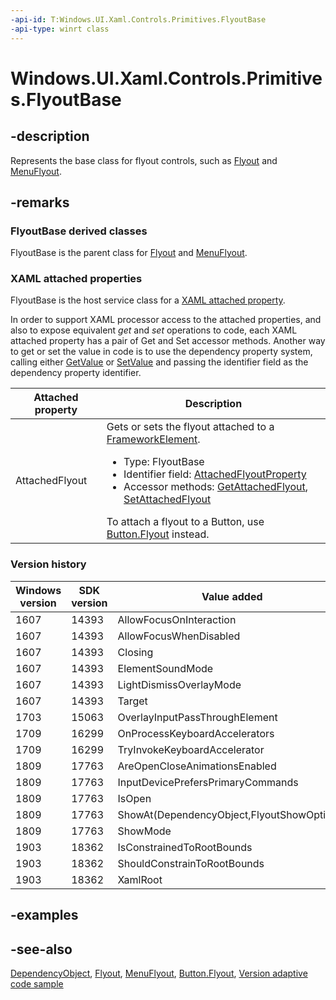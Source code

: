 ```yaml
---
-api-id: T:Windows.UI.Xaml.Controls.Primitives.FlyoutBase
-api-type: winrt class
---
```


<!-- Class syntax.
public class FlyoutBase : Windows.UI.Xaml.DependencyObject, Windows.UI.Xaml.Controls.Primitives.IFlyoutBase, Windows.UI.Xaml.Controls.Primitives.IFlyoutBase2, Windows.UI.Xaml.Controls.Primitives.IFlyoutBase3, Windows.UI.Xaml.Controls.Primitives.IFlyoutBaseOverrides
-->

# Windows.UI.Xaml.Controls.Primitives.FlyoutBase

## -description

Represents the base class for flyout controls, such as [Flyout](../windows.ui.xaml.controls/flyout.md) and [MenuFlyout](../windows.ui.xaml.controls/menuflyout.md).

## -remarks

### **FlyoutBase** derived classes

FlyoutBase is the parent class for [Flyout](../windows.ui.xaml.controls/flyout.md) and [MenuFlyout](../windows.ui.xaml.controls/menuflyout.md).

### XAML attached properties

FlyoutBase is the host service class for a [XAML attached property](https://docs.microsoft.com/windows/uwp/xaml-platform/attached-properties-overview).

In order to support XAML processor access to the attached properties, and also to expose equivalent _get_ and _set_ operations to code, each XAML attached property has a pair of Get and Set accessor methods. Another way to get or set the value in code is to use the dependency property system, calling either [GetValue](../windows.ui.xaml/dependencyobject_getvalue_1188551207.md) or [SetValue](../windows.ui.xaml/dependencyobject_setvalue_52578133.md) and passing the identifier field as the dependency property identifier.

| Attached property | Description |
| - | - |
| AttachedFlyout | Gets or sets the flyout attached to a [FrameworkElement](../windows.ui.xaml/frameworkelement.md).<ul><li>Type: FlyoutBase</li><li>Identifier field: <a href="https://docs.microsoft.com/uwp/api/windows.ui.xaml.controls.primitives.flyoutbase.attachedflyoutproperty">AttachedFlyoutProperty</a></li><li>Accessor methods: <a href="https://docs.microsoft.com/uwp/api/windows.ui.xaml.controls.primitives.flyoutbase.getattachedflyout">GetAttachedFlyout</a>, <a href="https://docs.microsoft.com/uwp/api/windows.ui.xaml.controls.primitives.flyoutbase.setattachedflyout">SetAttachedFlyout</a></li></ul>To attach a flyout to a Button, use [Button.Flyout](../windows.ui.xaml.controls/button_flyout.md) instead.|

### Version history

| Windows version | SDK version | Value added |
| -- | -- | -- |
| 1607 | 14393 | AllowFocusOnInteraction |
| 1607 | 14393 | AllowFocusWhenDisabled |
| 1607 | 14393 | Closing |
| 1607 | 14393 | ElementSoundMode |
| 1607 | 14393 | LightDismissOverlayMode |
| 1607 | 14393 | Target |
| 1703 | 15063 | OverlayInputPassThroughElement |
| 1709 | 16299 | OnProcessKeyboardAccelerators |
| 1709 | 16299 | TryInvokeKeyboardAccelerator |
| 1809 | 17763 | AreOpenCloseAnimationsEnabled |
| 1809 | 17763 | InputDevicePrefersPrimaryCommands |
| 1809 | 17763 | IsOpen |
| 1809 | 17763 | ShowAt(DependencyObject,FlyoutShowOptions) |
| 1809 | 17763 | ShowMode |
| 1903 | 18362 | IsConstrainedToRootBounds |
| 1903 | 18362 | ShouldConstrainToRootBounds |
| 1903 | 18362 | XamlRoot |

## -examples

## -see-also

[DependencyObject](../windows.ui.xaml/dependencyobject.md), [Flyout](../windows.ui.xaml.controls/flyout.md), [MenuFlyout](../windows.ui.xaml.controls/menuflyout.md), [Button.Flyout](../windows.ui.xaml.controls/button_flyout.md), [Version adaptive code sample](https://github.com/Microsoft/Windows-universal-samples/tree/master/Samples/VersionAdaptiveCode)

